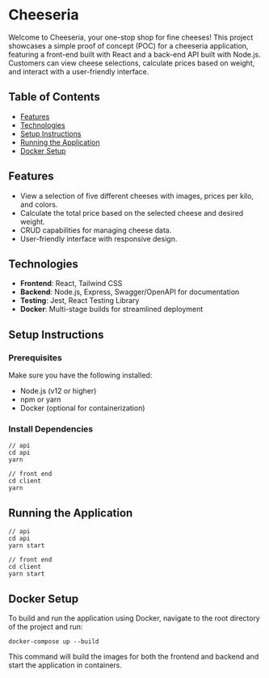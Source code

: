 # Cheeseria

Welcome to Cheeseria, your one-stop shop for fine cheeses! This project showcases a simple proof of concept (POC) for a cheeseria application, featuring a front-end built with React and a back-end API built with Node.js. Customers can view cheese selections, calculate prices based on weight, and interact with a user-friendly interface.

## Table of Contents

- [Features](#features)
- [Technologies](#technologies)
- [Setup Instructions](#setup-instructions)
- [Running the Application](#running-the-application)
- [Docker Setup](#docker-setup)

## Features

- View a selection of five different cheeses with images, prices per kilo, and colors.
- Calculate the total price based on the selected cheese and desired weight.
- CRUD capabilities for managing cheese data.
- User-friendly interface with responsive design.

## Technologies

- **Frontend**: React, Tailwind CSS
- **Backend**: Node.js, Express, Swagger/OpenAPI for documentation
- **Testing**: Jest, React Testing Library
- **Docker**: Multi-stage builds for streamlined deployment

## Setup Instructions

### Prerequisites

Make sure you have the following installed:

- Node.js (v12 or higher)
- npm or yarn
- Docker (optional for containerization)

### Install Dependencies
```
// api
cd api
yarn

// front end
cd client
yarn
```
## Running the Application
```
// api
cd api
yarn start

// front end
cd client
yarn start
```

## Docker Setup

To build and run the application using Docker, navigate to the root directory of the project and run:
```
docker-compose up --build
```
This command will build the images for both the frontend and backend and start the application in containers.
